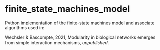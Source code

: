 # finite_state_machines_model

Python implementation of the finite-state machines model and associate algorithms used in:

Wechsler & Bascompte, 2021, Modularity in biological networks emerges from simple interaction mechanisms, *unpublished*.











